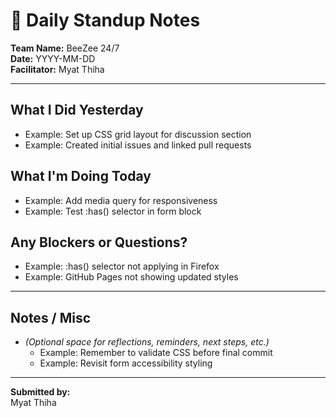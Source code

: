 # 📝 Daily Standup Notes

**Team Name:** BeeZee 24/7  
**Date:** YYYY-MM-DD  
**Facilitator:** Myat Thiha  

---

## What I Did Yesterday
- Example: Set up CSS grid layout for discussion section
- Example: Created initial issues and linked pull requests

## What I'm Doing Today
- Example: Add media query for responsiveness
- Example: Test :has() selector in form block

## Any Blockers or Questions?
- Example: :has() selector not applying in Firefox
- Example: GitHub Pages not showing updated styles

---

## Notes / Misc
- _(Optional space for reflections, reminders, next steps, etc.)_
  - Example: Remember to validate CSS before final commit
  - Example: Revisit form accessibility styling

---

**Submitted by:**  
Myat Thiha

